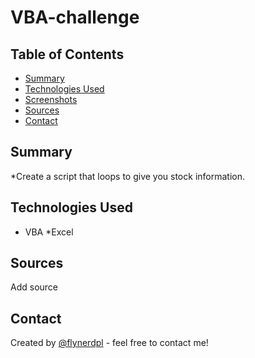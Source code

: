 # VBA-challenge

## Table of Contents
* [Summary](#general-information)
* [Technologies Used](#technologies-used)
* [Screenshots](#screenshots)
* [Sources](#setup)
* [Contact](#contact)

## Summary
*Create a script that loops to give you stock information. 

## Technologies Used 
* VBA
*Excel

## Sources
Add source

## Contact
Created by [@flynerdpl](https://www.flynerd.pl/) - feel free to contact me!